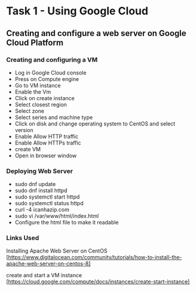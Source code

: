 # Task 1 - Using Google Cloud
## Creating and configure a web server on Google Cloud Platform 

### Creating and configuring a VM
- Log in Google Cloud console 
- Press on Compute engine 
- Go to VM instance 
- Enable the Vm 
- Click on create instance 
- Select closest region 
- Select zone
- Select series and machine type
- Click on disk and change operating system to CentOS and select version 
- Enable Allow HTTP traffic 
- Enable Allow HTTPs traffic 
- create VM 
- Open in browser window

### Deploying Web Server
- sudo dnf update
- sudo dnf install httpd
- sudo systemctl start httpd
- sudo systemctl status httpd
- curl -4 icanhazip.com 
- sudo vi /var/www/html/index.html
- Configure the html file to make it readable 


### Links Used 
Installing Apache Web Server on CentOS
[https://www.digitalocean.com/community/tutorials/how-to-install-the-apache-web-server-on-centos-8]

create and start a VM instance
[https://cloud.google.com/compute/docs/instances/create-start-instance] 




